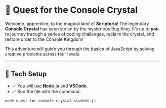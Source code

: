 # 🌟 Quest for the Console Crystal

Welcome, apprentice, to the magical land of **Scriptoria**! The legendary **Console Crystal** has been stolen by the mysterious Bug King. It’s up to **you** to journey through a series of coding challenges, reclaim the crystal, and restore order to the Console Kingdom!

This adventure will guide you through the basics of JavaScript by solving creative problems across four levels.

---

## 🧰 Tech Setup

- ✅ You will use **Node.js** and **VSCode**.
- ✅ Run the file with the command:

```bash
node quest-for-console-crystal-student.js
